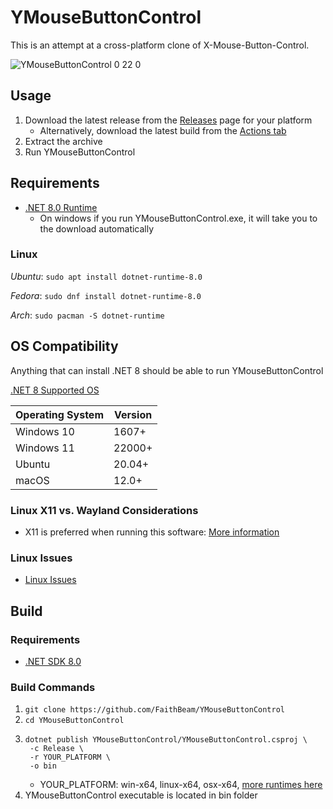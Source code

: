 # YMouseButtonControl

This is an attempt at a cross-platform clone of X-Mouse-Button-Control.

![YMouseButtonControl 0 22 0](https://github.com/user-attachments/assets/a42266b8-dead-4dfd-b894-2deba1e9aa7e)

## Usage

1. Download the latest release from the [Releases](https://github.com/FaithBeam/YMouseButtonControl/releases) page for your platform
     * Alternatively, download the latest build from the [Actions tab](https://github.com/FaithBeam/YMouseButtonControl/actions)
2. Extract the archive
3. Run YMouseButtonControl

## Requirements

* [.NET 8.0 Runtime](https://dotnet.microsoft.com/en-us/download/dotnet/8.0)
  * On windows if you run YMouseButtonControl.exe, it will take you to the download automatically

### Linux

*Ubuntu*: ```sudo apt install dotnet-runtime-8.0```

*Fedora*: ```sudo dnf install dotnet-runtime-8.0```

*Arch*: ```sudo pacman -S dotnet-runtime```

## OS Compatibility

Anything that can install .NET 8 should be able to run YMouseButtonControl

[.NET 8 Supported OS](https://github.com/dotnet/core/blob/main/release-notes/8.0/supported-os.md)

| **Operating System** | **Version** |
|----------------------|-------------|
| Windows 10           | 1607+       |
| Windows 11           | 22000+      |
| Ubuntu               | 20.04+      |
| macOS                | 12.0+       |

### Linux X11 vs. Wayland Considerations

* X11 is preferred when running this software: [More information](https://github.com/FaithBeam/YMouseButtonControl/wiki/Linux-X11-vs-Wayland-Considerations)

### Linux Issues

* [Linux Issues](https://github.com/FaithBeam/YMouseButtonControl/wiki/Linux-Issues)

## Build

### Requirements

* [.NET SDK 8.0](https://dotnet.microsoft.com/en-us/download/visual-studio-sdks)

### Build Commands

1. `git clone https://github.com/FaithBeam/YMouseButtonControl`
2. `cd YMouseButtonControl`
3. ```
   dotnet publish YMouseButtonControl/YMouseButtonControl.csproj \
    -c Release \
    -r YOUR_PLATFORM \
    -o bin
   ```
    * YOUR_PLATFORM: win-x64, linux-x64, osx-x64, [more runtimes here](https://learn.microsoft.com/en-us/dotnet/core/rid-catalog)
4. YMouseButtonControl executable is located in bin folder
